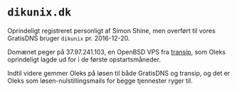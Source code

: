# `dikunix.dk`

Oprindeligt registreret personligt af Simon Shine, men overført til vores
GratisDNS bruger `dikunix` pr. 2016-12-20.

Domænet peger på 37.97.241.103, en OpenBSD VPS fra
[transip](https://www.transip.eu/), som Oleks oprindeligt lagde ud for i de
første opstartsmåneder.

Indtil videre gemmer Oleks på løsen til både GratisDNS og transip, og det er
Oleks som løsen-nulstillingsmails for begge tjennester ryger til.

